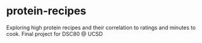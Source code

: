 # protein-recipes
Exploring high protein recipes and their correlation to ratings and minutes to cook. Final project for DSC80 @ UCSD
